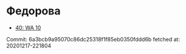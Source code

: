 # Федорова
- [40: WA 10](40.md)

Commit: 6a3bcb9a95070c86dc25318f1f85eb0350fddd6b
 fetched at: 20201217-221804
